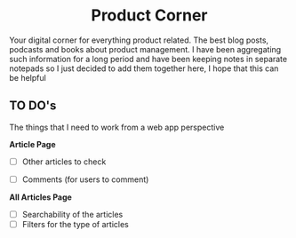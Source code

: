 
<h1 align="center">
Product Corner
</h1>

Your digital corner for everything product related. The best blog posts, podcasts and books about product management. 
I have been aggregating such information for a long period and have been keeping notes in separate notepads so I just decided to add them together here, I hope that this can be helpful 

## TO DO's
The things that I need to work from a web app perspective

**Article Page**
- [ ] Other articles to check
- [ ] Comments (for users to comment)


**All Articles Page**
- [ ] Searchability of the articles
- [ ] Filters for the type of articles
